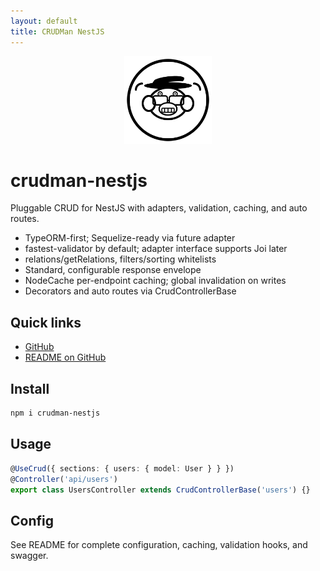 ```yaml
---
layout: default
title: CRUDMan NestJS
---
```


<p align="center">
  <img src="assets/crudman-logo.svg" alt="CRUD Man Logo" width="140" />
</p>

# crudman-nestjs

Pluggable CRUD for NestJS with adapters, validation, caching, and auto routes.

- TypeORM-first; Sequelize-ready via future adapter
- fastest-validator by default; adapter interface supports Joi later
- relations/getRelations, filters/sorting whitelists
- Standard, configurable response envelope
- NodeCache per-endpoint caching; global invalidation on writes
- Decorators and auto routes via CrudControllerBase

## Quick links
- [GitHub](https://github.com/jinujd/crudman-nestjs)
- [README on GitHub](https://github.com/jinujd/crudman-nestjs#readme)

## Install
```bash
npm i crudman-nestjs
```

## Usage
```ts
@UseCrud({ sections: { users: { model: User } } })
@Controller('api/users')
export class UsersController extends CrudControllerBase('users') {}
```

## Config
See README for complete configuration, caching, validation hooks, and swagger.
